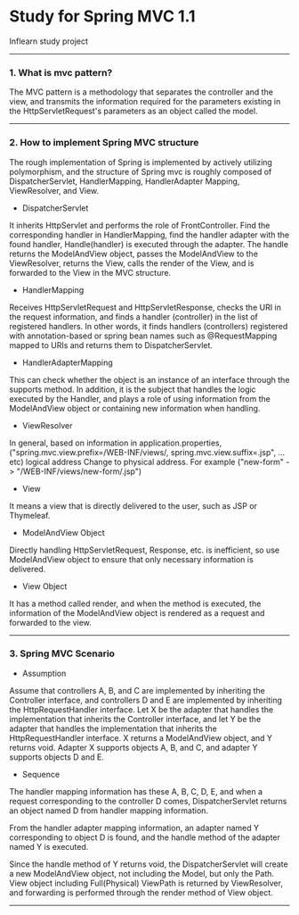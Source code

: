 # Study for Spring MVC 1.1

Inflearn study project

--------------------------------------------

### 1. What is mvc pattern?

The MVC pattern is a methodology that separates the controller and the view, and transmits the information required for the parameters existing in the HttpServletRequest's parameters as an object called the model.

--------------------------------------------

### 2. How to implement Spring MVC structure

The rough implementation of Spring is implemented by actively utilizing polymorphism, and the structure of Spring mvc is roughly composed of DispatcherServlet, HandlerMapping, HandlerAdapter Mapping, ViewResolver, and View.

- DispatcherServlet

It inherits HttpServlet and performs the role of FrontController. Find the corresponding handler in HandlerMapping, find the handler adapter with the found handler,
Handle(handler) is executed through the adapter. The handle returns the ModelAndView object, passes the ModelAndView to the ViewResolver, returns the View, calls the render of the View, and is forwarded to the View in the MVC structure. 

- HandlerMapping

Receives HttpServletRequest and HttpServletResponse, checks the URI in the request information, and finds a handler (controller) in the list of registered handlers.
In other words, it finds handlers (controllers) registered with annotation-based or spring bean names such as @RequestMapping mapped to URIs and returns them to DispatcherServlet.

- HandlerAdapterMapping

This can check whether the object is an instance of an interface through the supports method.
In addition, it is the subject that handles the logic executed by the Handler, and plays a role of using information from the ModelAndView object or containing new information when handling.  

- ViewResolver

In general, based on information in application.properties, ("spring.mvc.view.prefix=/WEB-INF/views/, spring.mvc.view.suffix=.jsp", ... etc) logical address Change to physical address.
For example ("new-form" -> "/WEB-INF/views/new-form/.jsp")

- View

It means a view that is directly delivered to the user, such as JSP or Thymeleaf.

- ModelAndView Object

Directly handling HttpServletRequest, Response, etc. is inefficient, so use ModelAndView object to ensure that only necessary information is delivered.

- View Object

It has a method called render, and when the method is executed, the information of the ModelAndView object is rendered as a request and forwarded to the view.

--------------------------------------------

### 3. Spring MVC Scenario

- Assumption

Assume that controllers A, B, and C are implemented by inheriting the Controller interface, and controllers D and E are implemented by inheriting the HttpRequestHandler interface.
Let X be the adapter that handles the implementation that inherits the Controller interface, and let Y be the adapter that handles the implementation that inherits the HttpRequestHandler interface.
X returns a ModelAndView object, and Y returns void.
Adapter X supports objects A, B, and C, and adapter Y supports objects D and E.

- Sequence

The handler mapping information has these A, B, C, D, E, and when a request corresponding to the controller D comes,
DispatcherServlet returns an object named D from handler mapping information.

From the handler adapter mapping information, an adapter named Y corresponding to object D is found, and the handle method of the adapter named Y is executed.

Since the handle method of Y returns void, the DispatcherServlet will create a new ModelAndView object, not including the Model, but only the Path.
View object including Full(Physical) ViewPath is returned by ViewResolver, and forwarding is performed through the render method of View object.

--------------------------------------------
